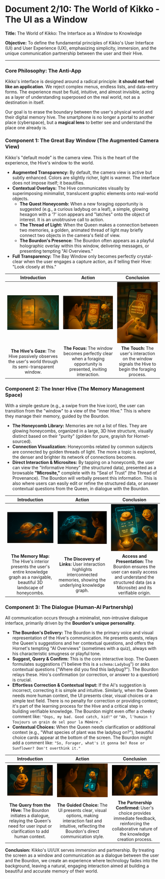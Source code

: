 # Document 2/10: The World of Kikko - The UI as a Window

**Title:** The World of Kikko: The Interface as a Window to Knowledge

**Objective:** To define the fundamental principles of Kikko's User Interface (UI) and User Experience (UX), emphasizing simplicity, immersion, and the unique communication partnership between the user and their Hive.

---

### **Core Philosophy: The Anti-App**

Kikko's interface is designed around a radical principle: **it should not feel like an application**. We reject complex menus, endless lists, and data-entry forms. The experience must be fluid, intuitive, and almost invisible, acting as a layer of understanding superposed on the real world, not as a destination in itself.

Our goal is to erase the boundary between the user's physical world and their digital memory hive. The smartphone is no longer a portal to another place (cyberspace), but a **magical lens** to better see and understand the place one already is.

### **Component 1: The Great Bay Window (The Augmented Camera View)**

Kikko's "default mode" is the camera view. This is the heart of the experience, the Hive's window to the world.

*   **Augmented Transparency:** By default, the camera view is active but subtly enhanced. Colors are slightly richer, light is warmer. The interface does not impose itself; it beautifies.
*   **Contextual Overlays:** The Hive communicates visually by superimposing minimalist, translucent graphic elements onto real-world objects.
    *   **The Quest Honeycomb:** When a new foraging opportunity is suggested (e.g., a curious ladybug on a leaf), a simple, glowing hexagon with a '?' icon appears and "latches" onto the object of interest. It is an unobtrusive call to action.
    *   **The Thread of Light:** When the Queen makes a connection between two memories, a golden, animated thread of light may briefly connect two objects in the camera's field of view.
    *   **The Bourdon's Presence:** The Bourdon often appears as a playful holographic overlay within this window, delivering messages, or presenting tempting "AI Overviews."
*   **Full Transparency:** The Bay Window only becomes perfectly crystal-clear when the user engages a capture action, as if telling their Hive: "Look closely at this."

| Introduction | Action | Conclusion |
| :---: | :---: | :---: |
| <img src="illustrations/ui_window_intro.png" alt="Cinematic 3D render, animation movie style. A close-up view from inside the Hive, looking out through the 'Great Bay Window' (smartphone screen). The screen is currently translucent, showing a blurry, warm-lit real-world scene (e.g., a vibrant garden). The interior of the Hive is subtly lit."> | <img src="illustrations/ui_window_action.png" alt="Cinematic 3D render, animation movie style. The Great Bay Window transitions to full transparency, showing a hyper-detailed, crystal-clear view of the real world outside (e.g., a specific ladybug on a green leaf). Glowing data particles are subtly visible around the object."> | <img src="illustrations/ui_window_conclusion.png" alt="Cinematic 3D render, animation movie style. A large, chubby human finger (Hiro's) taps the fully transparent Great Bay Window, precisely on the ladybug. A gentle ripple of golden light expands from the tap point, signifying the initiation of foraging."> |
| **The Hive's Gaze:** The Hive passively observes the user's world through its semi-transparent window. | **The Focus:** The window becomes perfectly clear when a foraging opportunity is presented, inviting interaction. | **The Touch:** The user's interaction on the window signals the Hive to begin the foraging process. |

### **Component 2: The Inner Hive (The Memory Management Space)**

With a simple gesture (e.g., a swipe from the hive icon), the user can transition from the "window" to a view of the "inner Hive." This is where they manage their memory, guided by the Bourdon.

*   **The Honeycomb Library:** Memories are not a list of files. They are glowing honeycombs, organized in a large, 3D hive structure, visually distinct based on their "purity" (golden for pure, grayish for Hornet-sourced).
*   **Connection Visualization:** Honeycombs related by common subjects are connected by golden threads of light. The more a topic is explored, the denser and brighter its network of connections becomes.
*   **Direct Interaction & Microsites:** By tapping on a honeycomb, the user can view the "Informative Honey" (the structured data), presented as a browsable **"Microsite,"** complete with its "Seal of Trust" (the Thread of Provenance). The Bourdon will verbally present this information. This is also where users can easily edit or refine the structured data, or answer contextual questions from the Queen, in dialogue with the Bourdon.

| Introduction | Action | Conclusion |
| :---: | :---: | :---: |
| <img src="illustrations/ui_inner_intro.png" alt="Cinematic 3D render, animation movie style. An expansive, dark, high-tech interior of the Hive. Hundreds of glowing golden honeycomb cells float in a vast 3D grid, representing collected memories."> | <img src="illustrations/ui_inner_action.png" alt="Cinematic 3D render, animation movie style. A holographic child's finger (representing Hiro's interaction from the outside) touches a specific glowing honeycomb cell. Threads of golden light instantly illuminate, connecting it to several other cells in the hive, forming a dynamic constellation."> | <img src="illustrations/ui_inner_conclusion.png" alt="Cinematic 3D render, animation movie style. Close-up on the opened honeycomb cell. It reveals a transparent data card, representing a 'Microsite,' with structured information and a visible, pulsing 'Seal of Trust' on its corner. The plump Bourdon hovers nearby, observing."> |
| **The Memory Map:** The Hive's interior presents the user's entire knowledge graph as a navigable, beautiful 3D landscape of honeycombs. | **The Discovery of Links:** User interaction highlights interconnected memories, showing the underlying knowledge graph. | **Access and Presentation:** The Bourdon ensures the user can easily access and understand the structured data (as a Microsite) and its verifiable origin. |

### **Component 3: The Dialogue (Human-AI Partnership)**

All communication occurs through a minimalist, non-intrusive dialogue interface, primarily driven by the **Bourdon's unique personality**.

*   **The Bourdon's Delivery:** The Bourdon is the primary voice and visual representation of the Hive's communication. He presents quests, relays the Queen's suggestions and her contextual questions, and offers the Hornet's tempting "AI Overviews" (sometimes with a quiz), always with his characteristic smugness or playful tone.
*   **Suggest, Query & Confirm:** This is the core interactive loop. The Queen formulates suggestions ("I believe this is a `schema:Ladybug`") or asks contextual questions ("Where did you find this ladybug?"). The Bourdon relays these. Hiro's confirmation (or correction, or answer to a question) is crucial.
*   **Effortless Correction & Contextual Input:** If the AI's suggestion is incorrect, correcting it is simple and intuitive. Similarly, when the Queen needs more human context, the UI presents clear, visual choices or a simple text field. There is no penalty for correction or providing context; it's part of the learning process for the Hive and a critical step in building verifiable knowledge. The Bourdon might even offer a cheeky comment like: `"Oops, my bad. Good catch, kid!"` or `"Ah, l'humain ! Toujours un grain de sel pour la Mémère."`
*   **Contextual Choices:** When the Queen needs clarification or additional context (e.g., "What species of plant was the ladybug on?"), beautiful choice cards appear at the bottom of the screen. The Bourdon might add a comment like: `"So, Forager, what's it gonna be? Rose or Sunflower? Don't overthink it."`

| Introduction | Action | Conclusion |
| :---: | :---: | :---: |
| <img src="illustrations/ui_dialogue_intro.png" alt="Cinematic 3D render, animation movie style. The plump Bourdon floats in front of the Great Bay Window, a holographic question mark appearing above his head as he addresses the user. He's relaying a query from the Queen about the context of a recent forage (e.g., the ladybug)."> | <img src="illustrations/ui_dialogue_action.png" alt="Cinematic 3D render, animation movie style. In response to the Bourdon, two beautiful, simple choice cards materialize at the bottom of the screen, one with a 'Garden' icon and one with a 'Wilderness' icon, ready for Hiro's tap, asking about the ladybug's habitat."> | <img src="illustrations/ui_dialogue_conclusion.png" alt="Cinematic 3D render, animation movie style. Hiro's finger taps the 'Garden' choice card. The card dissolves into golden pollen that flows back towards the Bourdon, who looks satisfied with the quick decision, confirming the ladybug was found in a garden."> |
| **The Query from the Hive:** The Bourdon initiates a dialogue, relaying the Queen's need for user input or clarification to add human context. | **The Guided Choice:** The UI presents clear, visual options, making interaction fast and intuitive, reflecting the Bourdon's direct communication style. | **The Partnership Confirmed:** User's choice provides immediate feedback, reinforcing the collaborative nature of the knowledge creation process. |

**Conclusion:**
Kikko's UI/UX serves immersion and partnership. By treating the screen as a window and communication as a dialogue between the user and the Bourdon, we create an experience where technology fades into the background, leaving a natural, engaging interaction aimed at building a beautiful and accurate memory of their world.